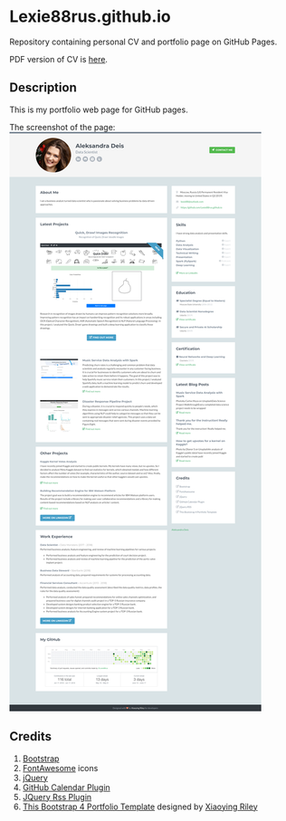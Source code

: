 # Lexie88rus.github.io
Repository containing personal CV and portfolio page on GitHub Pages.

PDF version of CV is [here](https://github.com/Lexie88rus/Lexie88rus.github.io/blob/master/assets/AleksandraDeis_29052019.pdf).

## Description
This is my portfolio web page for GitHub pages.

The screenshot of the page:
![demo](https://github.com/Lexie88rus/Lexie88rus.github.io/blob/master/screenshot/portfolio%20page.png)

## Credits
1. [Bootstrap](https://getbootstrap.com/)
2. [FontAwesome](https://fortawesome.github.io/Font-Awesome/) icons
3. [jQuery](https://jquery.com/)
4. [GitHub Calendar Plugin](https://github.com/IonicaBizau/github-calendar)
5. [JQuery Rss Plugin](https://github.com/sdepold/jquery-rss)
6. [This Bootstrap 4 Portfolio Template](https://themes.3rdwavemedia.com/bootstrap-templates/resume/free-bootstrap-portfolio-theme-for-web-developers/) designed by [Xiaoying Riley](https://themes.3rdwavemedia.com)
